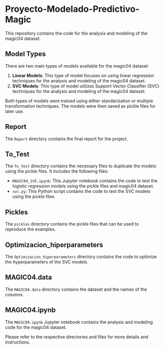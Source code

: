 # Proyecto-Modelado-Predictivo-Magic

This repository contains the code for the analysis and modeling of the magic04 dataset.

## Model Types

There are two main types of models available for the magic04 dataset:

1. **Linear Models**: This type of model focuses on using linear regression techniques for the analysis and modeling of the magic04 dataset.
2. **SVC Models**: This type of model utilizes Support Vector Classifier (SVC) techniques for the analysis and modeling of the magic04 dataset.

Both types of models were trained using either standarization or multiple transformation techniques. The models were then saved as pickle files for later use. 

## Report

The `Report` directory contains the final report for the project.

## To_Test

The `To_Test` directory contains the necessary files to duplicate the models using the pickle files. It includes the following files:

- `MAGIC04_1V5.ipynb`: This Jupyter notebook contains the code to test the logistic regression models using the pickle files and magic04 dataset.
- `svc.py`: This Python script contains the code to test the SVC models using the pickle files.

## Pickles

The `pickles` directory contains the pickle files that can be used to reproduce the examples.

## Optimizacion_hiperparameters

The `Optimizacion_hiperparameters` directory contains the code to optimize the hyperparameters of the SVC models.

## MAGIC04.data

The `MAGIC04.data` directory contains the dataset and the names of the columns.

## MAGIC04.ipynb

The `MAGIC04.ipynb` Jupyter notebook contains the analysis and modeling code for the magic04 dataset.

Please refer to the respective directories and files for more details and instructions.